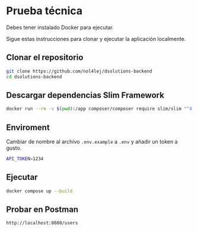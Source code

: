# Prueba técnica

Debes tener instalado Docker para ejecutar.

Sigue estas instrucciones para clonar y ejecutar la aplicación localmente.

## Clonar el repositorio

```bash
git clone https://github.com/nol4lej/dsolutions-backend
cd dsolutions-backend
```

## Descargar dependencias Slim Framework

```bash
docker run --rm -v $(pwd):/app composer/composer require slim/slim "^4.0"
```

## Enviroment
Cambiar de nombre al archivo `.env.example` a `.env` y añadir un token a gusto.

```bash
API_TOKEN=1234
```

## Ejecutar
```bash
docker compose up --build
```

## Probar en Postman
```bash
http://localhost:8080/users
```
